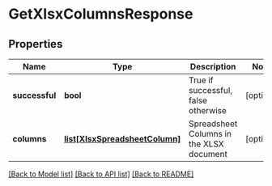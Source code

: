 # GetXlsxColumnsResponse

## Properties
Name | Type | Description | Notes
------------ | ------------- | ------------- | -------------
**successful** | **bool** | True if successful, false otherwise | [optional] 
**columns** | [**list[XlsxSpreadsheetColumn]**](XlsxSpreadsheetColumn.md) | Spreadsheet Columns in the XLSX document | [optional] 

[[Back to Model list]](../README.md#documentation-for-models) [[Back to API list]](../README.md#documentation-for-api-endpoints) [[Back to README]](../README.md)


